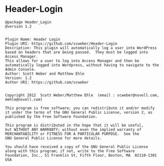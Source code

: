 Header-Login
============

    @package Header_Login
    @version 1.2


    Plugin Name: Header Login
    Plugin URI: https://github.com/scweber/Header-Login
    Description: This plugin will automatically log a user into WordPress based on headers that are being passed.  They must be logged into Access Manager.
    This allows for a user to log into Access Manager and then be automatically logged into Wordpress, without having to navigate to the Admin Console.
    Author: Scott Weber and Matthew Ehle
    Version: 1.2
    Author URI: https://github.com/scweber


    Copyright 2012  Scott Weber/Matthew Ehle  (email : scweber@novell.com, mehle@novell.com)

    This program is free software; you can redistribute it and/or modify
    it under the terms of the GNU General Public License, version 2, as
    published by the Free Software Foundation.
  
    This program is distributed in the hope that it will be useful,
    but WITHOUT ANY WARRANTY; without even the implied warranty of
    MERCHANTABILITY or FITNESS FOR A PARTICULAR PURPOSE.  See the
    GNU General Public License for more details.
  
    You should have received a copy of the GNU General Public License
    along with this program; if not, write to the Free Software
    Foundation, Inc., 51 Franklin St, Fifth Floor, Boston, MA  02110-1301  USA
